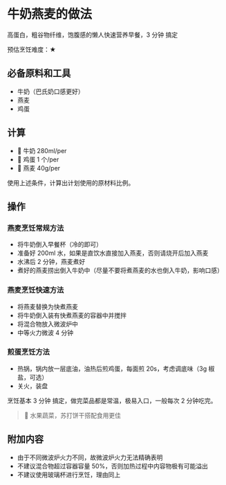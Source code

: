 # 牛奶燕麦的做法

高蛋白，粗谷物纤维，饱腹感的懒人快速营养早餐，3 分钟 搞定

预估烹饪难度：★

## 必备原料和工具

- 牛奶（巴氏奶口感更好）
- 燕麦
- 鸡蛋

## 计算

- 🥛 牛奶 280ml/per
- 🍳 鸡蛋 1 个/per
- 🍚 燕麦 40g/per

使用上述条件，计算出计划使用的原材料比例。

## 操作

### 燕麦烹饪常规方法

- 将牛奶倒入早餐杯（冷的即可）
- 准备好 200ml 水，如果是直饮水直接加入燕麦，否则请烧开后加入燕麦
- 水沸后 2 分钟，燕麦煮好
- 煮好的燕麦捞出倒入牛奶中（尽量不要将煮燕麦的水也倒入牛奶，影响口感）

### 燕麦烹饪快速方法

- 将燕麦替换为快煮燕麦
- 将牛奶倒入装有快煮燕麦的容器中并搅拌
- 将混合物放入微波炉中
- 中等火力微波 4 分钟

### 煎蛋烹饪方法

- 热锅，锅内放一层底油，油热后煎鸡蛋，每面煎 20s，考虑调底味（3g 椒盐，可选）
- 关火，装盘

烹饪基本 3 分钟 搞定，做完菜品都是常温，极易入口，一般每次 2 分钟吃完。

> 🥑 水果蔬菜，苏打饼干搭配食用更佳

## 附加内容

- 由于不同微波炉火力不同，故微波炉火力无法精确表明
- 不建议混合物超过容器容量 50%，否则加热过程中内容物极有可能溢出
- 不建议使用玻璃杯进行烹饪，理由同上